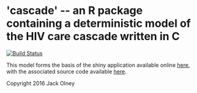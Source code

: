 # 'cascade' -- an R package containing a deterministic model of the HIV care cascade written in C

[![Build Status](https://travis-ci.org/jackolney/cascade.svg)](https://travis-ci.org/jackolney/cascade)

This model forms the basis of the shiny application available online [here](https://jackolney.shinyapps.io/CascadeDashboard/), with the associated source code available [here](https://github.com/jackolney/CascadeDashboard).

Copyright 2016 Jack Olney
